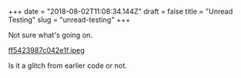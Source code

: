 +++
date = "2018-08-02T11:08:34.144Z"
draft = false
title = "Unread Testing"
slug = "unread-testing"
+++

Not sure what's going on.

[ff5423987c042e1f.jpeg](/images/2018/08/02/ff5423987c042e1f.jpeg)

Is it a glitch from earlier code or not.
